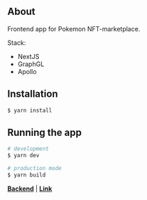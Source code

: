 ## About

Frontend app for Pokemon NFT-marketplace.

Stack:

* NextJS
* GraphGL
* Apollo

## Installation

```bash
$ yarn install
```

## Running the app

```bash
# development
$ yarn dev

# production mode
$ yarn build
```
[**Backend**](https://github.com/artemykairyak/pokemon-store-backend) | [**Link**](https://pokemon-store-peach.vercel.app)
